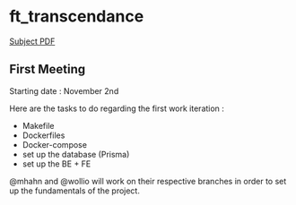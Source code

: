 # ft_transcendance

[Subject PDF](https://github.com/williamollio/ft_transcendance/blob/william/ressources/ft_transcendance.pdf)

## First Meeting

Starting date : November 2nd

Here are the tasks to do regarding the first work iteration :
- Makefile
- Dockerfiles
- Docker-compose
- set up the database (Prisma)
- set up the BE + FE

@mhahn and @wollio will work on their respective branches in order to set up the fundamentals of the project.


